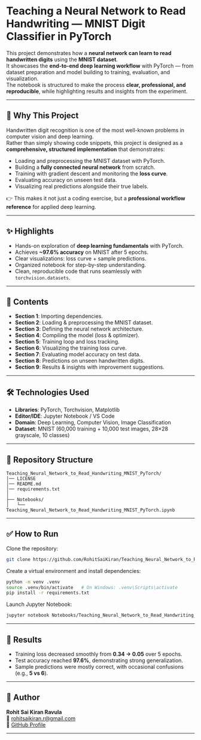 # Teaching a Neural Network to Read Handwriting — MNIST Digit Classifier in PyTorch

This project demonstrates how a **neural network can learn to read handwritten digits** using the **MNIST dataset**.  
It showcases the **end-to-end deep learning workflow** with PyTorch — from dataset preparation and model building to training, evaluation, and visualization.  
The notebook is structured to make the process **clear, professional, and reproducible**, while highlighting results and insights from the experiment.

---

## 📌 Why This Project

Handwritten digit recognition is one of the most well-known problems in computer vision and deep learning.  
Rather than simply showing code snippets, this project is designed as a **comprehensive, structured implementation** that demonstrates:

- Loading and preprocessing the MNIST dataset with PyTorch.
- Building a **fully connected neural network** from scratch.
- Training with gradient descent and monitoring the **loss curve**.
- Evaluating accuracy on unseen test data.
- Visualizing real predictions alongside their true labels.

👉 This makes it not just a coding exercise, but a **professional workflow reference** for applied deep learning.

---

## ✨ Highlights

- Hands-on exploration of **deep learning fundamentals** with PyTorch.
- Achieves **~97.6% accuracy** on MNIST after 5 epochs.
- Clear visualizations: loss curve + sample predictions.
- Organized notebook for step-by-step understanding.
- Clean, reproducible code that runs seamlessly with `torchvision.datasets`.

---

## 📖 Contents

- **Section 1**: Importing dependencies.
- **Section 2**: Loading & preprocessing the MNIST dataset.
- **Section 3**: Defining the neural network architecture.
- **Section 4**: Compiling the model (loss & optimizer).
- **Section 5**: Training loop and loss tracking.
- **Section 6**: Visualizing the training loss curve.
- **Section 7**: Evaluating model accuracy on test data.
- **Section 8**: Predictions on unseen handwritten digits.
- **Section 9**: Results & insights with improvement suggestions.

---

## 🛠️ Technologies Used

- **Libraries**: PyTorch, Torchvision, Matplotlib
- **Editor/IDE**: Jupyter Notebook / VS Code
- **Domain**: Deep Learning, Computer Vision, Image Classification
- **Dataset**: MNIST (60,000 training + 10,000 test images, 28×28 grayscale, 10 classes)

---

## 📂 Repository Structure

```
Teaching_Neural_Network_to_Read_Handwriting_MNIST_PyTorch/
│── LICENSE
│── README.md
│── requirements.txt
│
├── Notebooks/
│   └── Teaching_Neural_Network_to_Read_Handwriting_MNIST_PyTorch.ipynb
```

---

## ✅ How to Run

Clone the repository:

```bash
git clone https://github.com/RohitSaiKiran/Teaching_Neural_Network_to_Read_Handwriting_MNIST_PyTorch
```

Create a virtual environment and install dependencies:

```bash
python -m venv .venv
source .venv/bin/activate   # On Windows: .venv\Scripts\activate
pip install -r requirements.txt
```

Launch Jupyter Notebook:

```bash
jupyter notebook Notebooks/Teaching_Neural_Network_to_Read_Handwriting_MNIST_PyTorch.ipynb
```

---

## 👀 Results

- Training loss decreased smoothly from **0.34 → 0.05** over 5 epochs.
- Test accuracy reached **97.6%**, demonstrating strong generalization.
- Sample predictions were mostly correct, with occasional confusions (e.g., **5 vs 6**).

---

## 👤 Author

**Rohit Sai Kiran Ravula**  
📧 rohitsaikiran.r@gmail.com  
🔗 [GitHub Profile](https://github.com/RohitSaiKiran)

---
